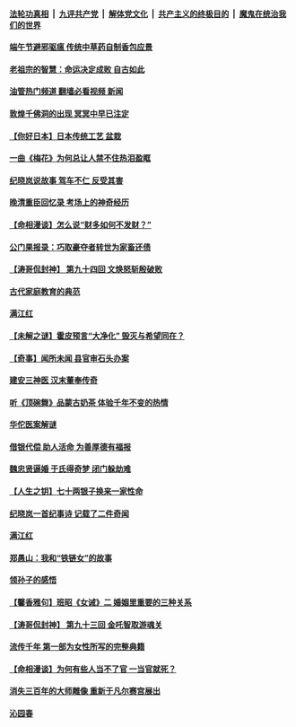 ####  [法轮功真相](../../../../basic/blob/master/README.md?t=05190431) &nbsp;|&nbsp; [九评共产党](../../../../9ping.md/blob/master/README.md?t=05190431) &nbsp;|&nbsp; [解体党文化](../../../../jtdwh.md/blob/master/README.md?t=05190431)  &nbsp;|&nbsp; [共产主义的终极目的](../../../../gczydzjmd.md/blob/master/README.md?t=05190431) &nbsp;|&nbsp; [魔鬼在统治我们的世界](../../../../mgztzwmdsj.md/blob/master/README.md?t=05190431) 

#### [端午节避邪驱瘟 传统中草药自制香包应景](../pages/prog647/a103432093.md?t=05190431) 

#### [老祖宗的智慧：命运决定成败 自古如此](../pages/prog647/a103432066.md?t=05190431) 

#### [油管热门频道 翻墙必看视频 新闻](http://45.76.130.85:81/youtube.html?05190431)

#### [敦煌千佛洞的出现 冥冥中早已注定](../pages/prog647/a103432060.md?t=05190431) 

#### [【你好日本】日本传统工艺 盆栽](../pages/prog647/a103431702.md?t=05190431) 

#### [一曲《梅花》为何总让人禁不住热泪盈眶](../pages/prog647/a103431207.md?t=05190431) 

#### [纪晓岚说故事 驾车不仁 反受其害](../pages/prog647/a103431068.md?t=05190431) 

#### [晚清重臣回忆录 考场上的神奇经历](../pages/prog647/a103430149.md?t=05190431) 

#### [【命相漫谈】怎么说“财多如何不发财？”](../pages/prog647/a103430137.md?t=05190431) 

#### [公门果报录：巧取豪夺者转世为家畜还债](../pages/prog647/a103430124.md?t=05190431) 

#### [【涛哥侃封神】 第九十四回 文焕怒斩殷破败](../pages/prog647/a103429111.md?t=05190431) 

#### [古代家庭教育的典范](../pages/prog647/a103428466.md?t=05190431) 

#### [满江红](../pages/prog647/a103428312.md?t=05190431) 

#### [【未解之谜】霍皮预言“大净化” 毁灭与希望同在？](../pages/prog647/a103427177.md?t=05190431) 

#### [【奇事】闻所未闻 县官审石头办案](../pages/prog647/a103426548.md?t=05190431) 

#### [建安三神医 汉末董奉传奇](../pages/prog647/a103426437.md?t=05190431) 

#### [听《顶碗舞》品蒙古奶茶 体验千年不变的热情](../pages/prog647/a103425686.md?t=05190431) 

#### [华佗医案解谜](../pages/prog647/a103425595.md?t=05190431) 

#### [借银代偿 助人活命 为善厚德有福报](../pages/prog647/a103425373.md?t=05190431) 

#### [魏忠贤逼婚 于氏得奇梦 闭门躲劫难](../pages/prog647/a103423765.md?t=05190431) 

#### [【人生之钥】七十两银子换来一家性命](../pages/prog647/a103422775.md?t=05190431) 

#### [纪晓岚一首纪事诗 记载了二件奇闻](../pages/prog647/a103421828.md?t=05190431) 

#### [满江红](../pages/prog647/a103421813.md?t=05190431) 

#### [郑愚山：我和“铁链女”的故事](../pages/prog647/a103421687.md?t=05190431) 

#### [领孙子的感悟](../pages/prog647/a103421675.md?t=05190431) 

#### [【馨香雅句】班昭《女诫》二  婚姻里重要的三种关系](../pages/prog647/a103421555.md?t=05190431) 

#### [【涛哥侃封神】 第九十三回 金吒智取游魂关](../pages/prog647/a103420970.md?t=05190431) 

#### [流传千年 第一部为女性所写的完整典籍](../pages/prog647/a103420398.md?t=05190431) 

#### [【命相漫谈】为何有些人当不了官 一当官就死？](../pages/prog647/a103420313.md?t=05190431) 

#### [消失三百年的大师雕像 重新于凡尔赛宫展出](../pages/prog647/a103420301.md?t=05190431) 

#### [沁园春](../pages/prog647/a103420286.md?t=05190431) 

<img src='http://gfw-breaker.win/goodnews/indexes/prog647.md' width='0px' height='0px'/>
